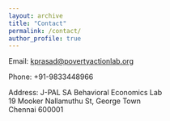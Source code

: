 ```yaml
---
layout: archive
title: "Contact"
permalink: /contact/
author_profile: true
---
```

Email: kprasad@povertyactionlab.org

Phone: +91-9833448966

Address: J-PAL SA Behavioral Economics Lab<br>
19 Mooker Nallamuthu St, George Town<br>
Chennai 600001
